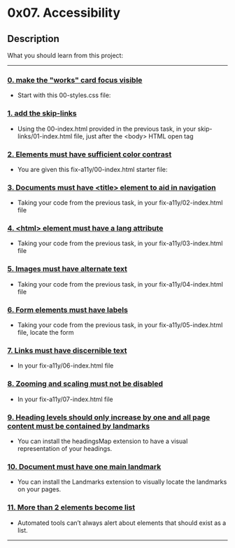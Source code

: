 # 0x07. Accessibility

## Description

What you should learn from this project:

---

### [0. make the "works" card focus visible](./keyboard/01-styles.css)

* Start with this 00-styles.css file:

### [1. add the skip-links](./skip-links/01-index.html)

* Using the 00-index.html provided in the previous task, in your skip-links/01-index.html file, just after the \<body> HTML open tag

### [2. Elements must have sufficient color contrast](./fix-a11y/01-index.html)

* You are given this fix-a11y/00-index.html starter file:

### [3. Documents must have \<title> element to aid in navigation](./fix-a11y/02-index.html)

* Taking your code from the previous task, in your fix-a11y/02-index.html file

### [4. \<html> element must have a lang attribute](./fix-a11y/03-index.html)

* Taking your code from the previous task, in your fix-a11y/03-index.html file

### [5. Images must have alternate text](./fix-a11y/04-index.html)

* Taking your code from the previous task, in your fix-a11y/04-index.html file

### [6. Form elements must have labels](./fix-a11y/05-index.html)

* Taking your code from the previous task, in your fix-a11y/05-index.html file, locate the form

### [7. Links must have discernible text](./fix-a11y/06-index.html)

* In your fix-a11y/06-index.html file

### [8. Zooming and scaling must not be disabled](./fix-a11y/07-index.html)

* In your fix-a11y/07-index.html file

### [9. Heading levels should only increase by one and all page content must be contained by landmarks](./fix-a11y/08-index.html)

* You can install the headingsMap extension to have a visual representation of your headings.

### [10. Document must have one main landmark](./fix-a11y/09-index.html)

* You can install the Landmarks extension to visually locate the landmarks on your pages.

### [11. More than 2 elements become list](./fix-a11y/10-index.html)

* Automated tools can’t always alert about elements that should exist as a list.

---